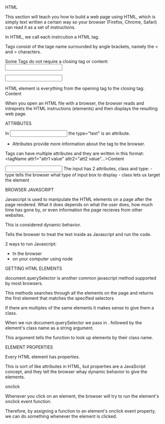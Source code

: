 HTML

This section will teach you how to build a web page using HTML,
which is simply text written a certain way so your browser (Firefox, Chrome, Safari) can read it as a set of instructions.


In HTML, we call each instrcution a HTML tag.

Tags consist of the tage name surrounded by angle brackets, namely the < and > characters.

Some Tags do not require a closing tag or content:
<input type="text"/>
<br/>

<input type="text"/>

HTML element is everything from the opening tag to the closing tag:
<tagname>Content</tagname>

When you open an HTML file with a browser, the browser
reads and intreprets the HTML instructions (elements) 
and then displays the resulting web page.


ATTRIBUTES

In <input type="text" > the type="text" is an attribute.
- Attributes provide more information about the tag to the browser.

Tags can have multiple attributes and they are written in this format:
<tagName attr1="attr1 value" attr2="att2 value"...>Content</tagName>

<input class="clinput1" type="text" />
The input has 2 attributes, class and type:
- type tells the browser what type of input box to display
- class lets us target the element


BROWSER JAVASCRIPT

Javascript is used to manipulate the HTML elements on a page after the page rendered.
What it does depends on what the user does, how much time has gone by, or even information the page recieves from other websites.

This is considered dynamic behavior.
<script></script> Tells the browser to treat the text inside as Javascript and run the code.

2 ways to run Javascript:
- In the browser
- on your computer using node


GETTING HTML ELEMENTS

document.querySelector is another common javascript method supported by most browsers.

This methods searches through all the elements on the page and returns the first element that matches the specified selectors

If there are multiples of the same elements it makes sense to give them a class. 

When we run document.querySelector we pass in . followed by the element's class name as a string argument.

This argument tells the function to look up elements by their class name.


ELEMENT PROPERTIES

Every HTML element has properties.

This is sort of like attributes in HTML, but properties are a JavaScript concept, and they tell the browser whay dynamic behavior to give the elements.

onclick

Whenever you click on an element, the browser will try to run the element's onclick event function.

Therefore, by assigning a function to an element's onclick event property, we can do something whenever the element is clicked.

